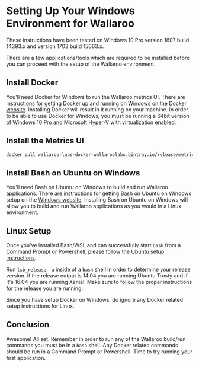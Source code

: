# Setting Up Your Windows Environment for Wallaroo

These instructions have been tested on Windows 10 Pro version 1607 build 14393.x and version 1703 build 15063.x.

There are a few applications/tools which are required to be installed before you can proceed with the setup of the Wallaroo environment.

## Install Docker

You'll need Docker for Windows to run the Wallaroo metrics UI. There are [instructions](https://docs.docker.com/docker-for-windows/install/) for getting Docker up and running on Windows on the [Docker website](https://docs.docker.com/docker-for-windows/). Installing Docker will result in it running on your machine. In order to be able to use Docker for Windows, you must be running a 64bit version of Windows 10 Pro and Microsoft Hyper-V with virtualization enabled.

## Install the Metrics UI

```bash
docker pull wallaroo-labs-docker-wallaroolabs.bintray.io/release/metrics_ui:0.4.3
```

## Install Bash on Ubuntu on Windows

You'll need Bash on Ubuntu on Windows to build and run Wallaroo applications. There are [instructions](https://msdn.microsoft.com/en-us/commandline/wsl/install_guide) for getting Bash on Ubuntu on Windows setup on the [Windows website](https://msdn.microsoft.com/en-us/commandline/wsl/about). Installing Bash on Ubuntu on Windows will allow you to build and run Wallaroo applications as you would in a Linux environment.

## Linux Setup

Once you've installed Bash/WSL and can successfully start `bash` from a Command Prompt or Powershell, please follow the Ubuntu setup [instructions](linux-setup.md).

Run `lsb_release -a` inside of a `bash` shell in order to determine your release version. if the release output is 14.04 you are running Ubuntu Trusty and if it's 16.04 you are running Xenial. Make sure to follow the proper instructions for the release you are running.

Since you have setup Docker on Windows, do ignore any Docker related setup instructions for Linux.

## Conclusion

Awesome! All set. Remember in order to run any of the Wallaroo build/run commands you must be in a `bash` shell. Any Docker related commands should be run in a Command Prompt or Powershell. Time to try running your first application.
